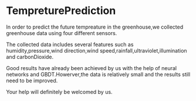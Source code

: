 # TempreturePrediction

In order to predict the future tempreature in the greenhouse,we collected greenhouse data using four different sensors.

The collected data includes several features such as humidity,pressure,wind direction,wind speed,rainfall,ultraviolet,illumination and 
carbonDioxide.


Good results have already been achieved by us with the help of neural networks and GBDT.Howerver,the data is relatively small and the 
results still need to be improved.


Your help will definitely be welcomed by us.
